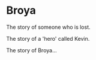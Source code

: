 Broya
=====


The story of someone who is lost.

The story of a 'hero' called Kevin.

The story of Broya...

